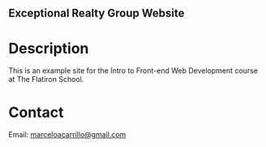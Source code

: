 Exceptional Realty Group Website
----

# Description

This is an example site for the Intro to Front-end Web
Development  course at The Flatiron School.

# Contact

Email: marceloacarrillo@gmail.com
